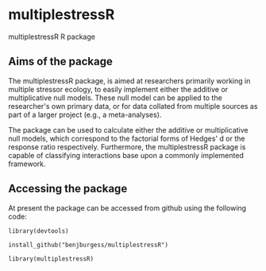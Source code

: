 # multiplestressR
multiplestressR R package


## Aims of the package

The multiplestressR package, is aimed at researchers primarily working in multiple stressor ecology, to easily implement either the additive or multiplicative null models. These null model can be applied to the researcher's own primary data, or for data collated from multiple sources as part of a larger project (e.g., a meta-analyses). 

The package can be used to calculate either the additive or multiplicative null models, which correspond to the factorial forms of Hedges' d or the response ratio respectively. Furthermore, the multiplestressR package is capable of classifying interactions base upon a commonly implemented framework.


## Accessing the package

At present the package can be accessed from github using the following code:

`
library(devtools)
`

`
install_github("benjburgess/multiplestressR")
`

`
library(multiplestressR)
`


